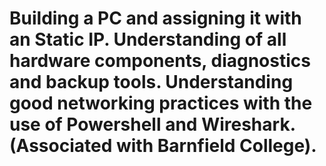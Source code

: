 # Building a PC and assigning it with an Static IP. Understanding of all hardware components, diagnostics and backup tools. Understanding good networking practices with the use of Powershell and Wireshark. (Associated with Barnfield College).

